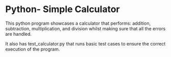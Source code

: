 # Python- Simple Calculator
This python program showcases a calculator that performs: addition, subtraction, multiplication, and division whilst making sure that all the errors are handled.

It also has test_calculator.py that runs basic test cases to ensure the correct execution of the program.
